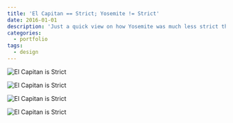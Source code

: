 ```yaml
---
title: 'El Capitan == Strict; Yosemite != Strict'
date: 2016-01-01
description: 'Just a quick view on how Yosemite was much less strict than El Capitan when it comes to customization.'
categories:
  - portfolio
tags:
  - design
---
```


![El Capitan is Strict](https://i.imgur.com/1wnCTxd.png)

![El Capitan is Strict](https://i.imgur.com/SFGjZ38.png)

![El Capitan is Strict](https://i.imgur.com/Ysw1YMh.png)

![El Capitan is Strict](https://i.imgur.com/irrWHTx.png)
